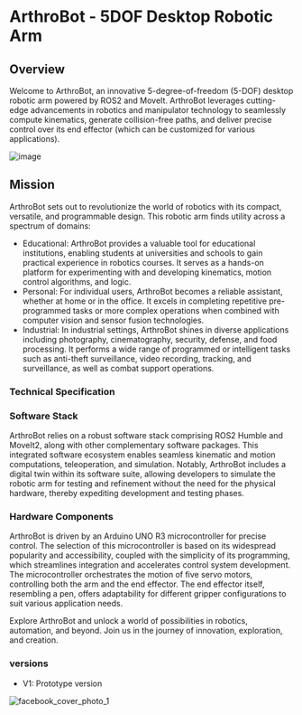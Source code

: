 # ArthroBot - 5DOF Desktop Robotic Arm

## Overview
Welcome to ArthroBot, an innovative 5-degree-of-freedom (5-DOF) desktop robotic arm powered by ROS2 and MoveIt. ArthroBot leverages cutting-edge advancements in robotics and manipulator technology to seamlessly compute kinematics, generate collision-free paths, and deliver precise control over its end effector (which can be customized for various applications).

![image](https://github.com/Fadi-Eid/ArthroBot/assets/113466842/cece70cd-616e-4284-b222-fd2458484266)


## Mission
ArthroBot sets out to revolutionize the world of robotics with its compact, versatile, and programmable design. This robotic arm finds utility across a spectrum of domains:
* Educational: ArthroBot provides a valuable tool for educational institutions, enabling students at universities and schools to gain practical experience in robotics courses. It serves as a hands-on platform for experimenting with and developing kinematics, motion control algorithms, and logic.
* Personal: For individual users, ArthroBot becomes a reliable assistant, whether at home or in the office. It excels in completing repetitive pre-programmed tasks or more complex operations when combined with computer vision and sensor fusion technologies.
* Industrial: In industrial settings, ArthroBot shines in diverse applications including photography, cinematography, security, defense, and food processing. It performs a wide range of programmed or intelligent tasks such as anti-theft surveillance, video recording, tracking, and surveillance, as well as combat support operations.

### Technical Specification
### Software Stack
ArthroBot relies on a robust software stack comprising ROS2 Humble and MoveIt2, along with other complementary software packages. This integrated software ecosystem enables seamless kinematic and motion computations, teleoperation, and simulation. Notably, ArthroBot includes a digital twin within its software suite, allowing developers to simulate the robotic arm for testing and refinement without the need for the physical hardware, thereby expediting development and testing phases.

### Hardware Components
ArthroBot is driven by an Arduino UNO R3 microcontroller for precise control. The selection of this microcontroller is based on its widespread popularity and accessibility, coupled with the simplicity of its programming, which streamlines integration and accelerates control system development. The microcontroller orchestrates the motion of five servo motors, controlling both the arm and the end effector. The end effector itself, resembling a pen, offers adaptability for different gripper configurations to suit various application needs.

Explore ArthroBot and unlock a world of possibilities in robotics, automation, and beyond. Join us in the journey of innovation, exploration, and creation.




### versions
- V1: Prototype version



![facebook_cover_photo_1](https://github.com/Fadi-Eid/ArthroBot/assets/113466842/6c04bcef-7469-4d71-94f2-315197fd8f65)
